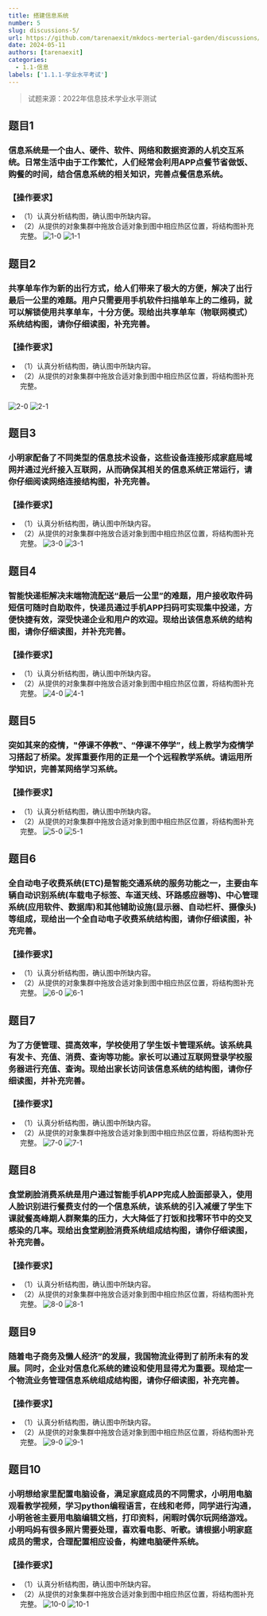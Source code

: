 ```yaml
---
title: 搭建信息系统
number: 5
slug: discussions-5/
url: https://github.com/tarenaexit/mkdocs-merterial-garden/discussions/5
date: 2024-05-11
authors: [tarenaexit]
categories: 
  - 1.1-信息
labels: ['1.1.1-学业水平考试']
---
```


> 试题来源：2022年信息技术学业水平测试

## 题目1
### 信息系统是一个由人、硬件、软件、网络和数据资源的人机交互系统。日常生活中由于工作繁忙，人们经常会利用APP点餐节省做饭、购餐的时间，结合信息系统的相关知识，完善点餐信息系统。
### 【操作要求】
- （1）认真分析结构图，确认图中所缺内容。
- （2）从提供的对象集群中拖放合适对象到图中相应热区位置，将结构图补充完整。
![1-0](https://cdn.ccsyue.com/picx-images-hosting/master/2024/05/1-0.6ik3ql69or.webp)
![1-1](https://cdn.ccsyue.com/picx-images-hosting/master/2024/05/answer/1-1.9dcrwdmrya.webp)

## 题目2
### 共享单车作为新的出行方式，给人们带来了极大的方便，解决了出行最后一公里的难题。用户只需要用手机软件扫描单车上的二维码，就可以解锁使用共享单车，十分方便。现给出共享单车（物联网模式）系统结构图，请你仔细读图，补充完善。
### 【操作要求】
- （1）认真分析结构图，确认图中所缺内容。
- （2）从提供的对象集群中拖放合适对象到图中相应热区位置，将结构图补充完整。
###
![2-0](https://cdn.ccsyue.com/picx-images-hosting/master/2024/05/2-0.7p3sphfv9.webp)
![2-1](https://cdn.ccsyue.com/picx-images-hosting/master/2024/05/answer/2-1.1ov8ugmw4d.webp)
## 题目3
### 小明家配备了不同类型的信息技术设备，这些设备连接形成家庭局域网并通过光纤接入互联网，从而确保其相关的信息系统正常运行，请你仔细阅读网络连接结构图，补充完善。
### 【操作要求】
- （1）认真分析结构图，确认图中所缺内容。
- （2）从提供的对象集群中拖放合适对象到图中相应热区位置，将结构图补充完整。
![3-0](https://cdn.ccsyue.com/picx-images-hosting/master/2024/05/3-0.3k7tn2y08b.webp)
![3-1](https://cdn.ccsyue.com/picx-images-hosting/master/2024/05/answer/3-1.lvx9wm08.webp)
## 题目4
### 智能快递柜解决末端物流配送“最后一公里”的难题，用户接收取件码短信可随时自助取件，快递员通过手机APP扫码可实现集中投递，方便快捷有效，深受快递企业和用户的欢迎。现给出该信息系统的结构图，请你仔细读图，并补充完善。
### 【操作要求】
- （1）认真分析结构图，确认图中所缺内容。
- （2）从提供的对象集群中拖放合适对象到图中相应热区位置，将结构图补充完整。
![4-0](https://cdn.ccsyue.com/picx-images-hosting/master/2024/05/4-0.3nrfksr2yg.webp)
![4-1](https://cdn.ccsyue.com/picx-images-hosting/master/2024/05/answer/4-1.45hh9dts34.webp)
## 题目5
### 突如其来的疫情，"停课不停教"、“停课不停学”，线上教学为疫情学习搭起了桥梁。发挥重要作用的正是一个个远程教学系统。请运用所学知识，完善某网络学习系统。
### 【操作要求】
- （1）认真分析结构图，确认图中所缺内容。
- （2）从提供的对象集群中拖放合适对象到图中相应热区位置，将结构图补充完整。
![5-0](https://cdn.ccsyue.com/picx-images-hosting/master/2024/05/5-0.5j40df3ikm.webp)
![5-1](https://cdn.ccsyue.com/picx-images-hosting/master/2024/05/answer/5-1.5c0shziooo.webp)
## 题目6
### 全自动电子收费系统(ETC)是智能交通系统的服务功能之一，主要由车辆自动识别系统(车载电子标签、车道天线、环路感应器等)、中心管理系统(应用软件、数据库)和其他辅助设施(显示器、自动栏杆、摄像头)等组成，现给出一个全自动电子收费系统结构图，请你仔细读图，补充完善。
### 【操作要求】
- （1）认真分析结构图，确认图中所缺内容。
- （2）从提供的对象集群中拖放合适对象到图中相应热区位置，将结构图补充完整。
![6-0](https://cdn.ccsyue.com/picx-images-hosting/master/2024/05/6-0.6pnbm0sf6f.webp)
![6-1](https://cdn.ccsyue.com/picx-images-hosting/master/2024/05/answer/6-1.lvx9wm15.webp)
## 题目7
### 为了方便管理、提高效率，学校使用了学生饭卡管理系统。该系统具有发卡、充值、消费、查询等功能。家长可以通过互联网登录学校服务器进行充值、查询。现给出家长访问该信息系统的结构图，请你仔细读图，并补充完善。
### 【操作要求】
- （1）认真分析结构图，确认图中所缺内容。
- （2）从提供的对象集群中拖放合适对象到图中相应热区位置，将结构图补充完整。
![7-0](https://cdn.ccsyue.com/picx-images-hosting/master/2024/05/7-0.7w6mumhbs7.webp)
![7-1](https://cdn.ccsyue.com/picx-images-hosting/master/2024/05/answer/7-1.2doiehaf85.webp)
## 题目8
### 食堂刷脸消费系统是用户通过智能手机APP完成人脸面部录入，使用人脸识别进行餐费支付的一个信息系统，该系统的引入减缓了学生下课就餐高峰期人群聚集的压力，大大降低了打饭和找零环节中的交叉感染的几率。现给出食堂刷脸消费系统组成结构图，请你仔细读图，补充完善。
### 【操作要求】
- （1）认真分析结构图，确认图中所缺内容。
- （2）从提供的对象集群中拖放合适对象到图中相应热区位置，将结构图补充完整。
![8-0](https://cdn.ccsyue.com/picx-images-hosting/master/2024/05/8-0.969k0xzb3n.webp)
![8-1](https://cdn.ccsyue.com/picx-images-hosting/master/2024/05/answer/8-1.41xvbo0pel.webp)
## 题目9
### 随着电子商务及懒人经济”的发展，我国物流业得到了前所未有的发展。同时，企业对信息化系统的建设和使用显得尤为重要。现给定一个物流业务管理信息系统组成结构图，请你仔细读图，补充完善。
### 【操作要求】
- （1）认真分析结构图，确认图中所缺内容。
- （2）从提供的对象集群中拖放合适对象到图中相应热区位置，将结构图补充完整。
![9-0](https://cdn.ccsyue.com/picx-images-hosting/master/2024/05/9-0.8vmq7sk2yr.webp)
![9-1](https://cdn.ccsyue.com/picx-images-hosting/master/2024/05/answer/9-1.4jnx0922zs.webp)
## 题目10
### 小明想给家里配置电脑设备，满足家庭成员的不同需求，小明用电脑观看教学视频，学习python编程语言，在线和老师，同学进行沟通，小明爸爸主要用电脑编辑文档，打印资料，闲暇时偶尔玩网络游戏。小明吗妈有很多照片需要处理，喜欢看电影、听歌。请根据小明家庭成员的需求，合理配置相应设备，构建电脑硬件系统。
### 【操作要求】
- （1）认真分析结构图，确认图中所缺内容。
- （2）从提供的对象集群中拖放合适对象到图中相应热区位置，将结构图补充完整。
![10-0](https://cdn.ccsyue.com/picx-images-hosting/master/2024/05/10-0.17575vk74f.webp)
![10-1](https://cdn.ccsyue.com/picx-images-hosting/master/2024/05/answer/10-1.969k0y0mnn.webp)

<script src="https://giscus.app/client.js"
	data-repo="tarenaexit/mkdocs-merterial-garden"
	data-repo-id="RR_kgDOL4wNPw"
	data-mapping="number"
	data-term="5"
	data-reactions-enabled="1"
	data-emit-metadata="0"
	data-input-position="bottom"
	data-theme="light"
	data-lang="zh-CN"
	crossorigin="anonymous"
	async>
</script>
